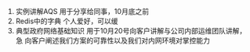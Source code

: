 1. 实例讲解AQS
    用于分享给同事，10月底之前
2. Redis中的字典
    个人爱好，可以缓
3. 典型政府网络基础知识
    用于10月20号向客户讲解与公司内部运维团队讲解，急
    向客户阐述我们方案的可靠性以及我们对内网环境对掌控能力
    